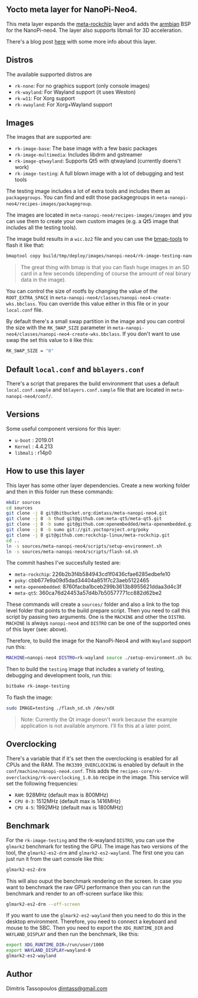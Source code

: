 Yocto meta layer for NanoPi-Neo4.
----

This meta layer expands the [meta-rockchip](https://github.com/rockchip-linux/meta-rockchip)
layer and adds the [armbian](https://github.com/armbian/build) BSP
for the NanoPi-neo4. The layer also supports libmali for 3D acceleration.

There's a blog post [here](https://www.stupid-projects.com/nanopi-neo4-yocto-meta-layer/)
with some more info about this layer.

## Distros
The available supported distros are
* `rk-none`: For no graphics support (only console images)
* `rk-wayland`: For Wayland support (it uses Weston)
* `rk-w11`: For Xorg support
* `rk-xwayland`: For Xorg+Wayland support

## Images
The images that are supported are:
* `rk-image-base`: The base image with a few basic packages
* `rk-image-multimedia`: Includes libdrm and gstreamer
* `rk-image-qtwayland`: Supports Qt5 with qtwayland (currently doens't work)
* `rk-image-testing`: A full blown image with a lot of debugging and test tools

The testing image includes a lot of extra tools and includes them as `packagegroups`.
You can find and edit those packagegroups in `meta-nanopi-neo4/recipes-images/packagegroup`.

The images are located in `meta-nanopi-neo4/recipes-images/images` and you can use them
to create your own custom images (e.g. a Qt5 image that includes all the testing tools).

The image build results in a `wic.bz2` file and you can use the
[bmap-tools](https://github.com/intel/bmap-tools) to flash it like that:
```sh
bmaptool copy build/tmp/deploy/images/nanopi-neo4/rk-image-testing-nanopi-neo4.wic.bz2 /dev/sdX
```

> The great thing with bmap is that you can flash huge images in an SD card in a few
seconds (depending of course the amount of real binary data in the image).

You can control the size of rootfs by changing the value of the `ROOT_EXTRA_SPACE` in
`meta-nanopi-neo4/classes/nanopi-neo4-create-wks.bbclass`. You can override this value
either in this file or in your `local.conf` file.

By default there's a small swap partition in the image and you can control the size
with the `RK_SWAP_SIZE` parameter in `meta-nanopi-neo4/classes/nanopi-neo4-create-wks.bbclass`.
If you don't want to use swap the set this value to `0` like this:
```sh
RK_SWAP_SIZE = "0"
```

## Default `local.conf` and `bblayers.conf`
There's a script that prepares the build environment that uses a default `local.conf.sample`
and `bblayers.conf.sample` file that are located in `meta-nanopi-neo4/conf/`.

## Versions
Some useful component versions for this layer:
* `u-boot`  : 2019.01
* `Kernel`  : 4.4.213
* `libmali` : r14p0

## How to use this layer
This layer has some other layer dependencies. Create a new working folder and then in this
folder run these commands:

```sh
mkdir sources
cd sources
git clone -j 8 git@bitbucket.org:dimtass/meta-nanopi-neo4.git
git clone -j 8 -b thud git@github.com:meta-qt5/meta-qt5.git
git clone -j 8 -b sumo git@github.com:openembedded/meta-openembedded.git
git clone -j 8 -b sumo git://git.yoctoproject.org/poky
git clone -j 8 git@github.com:rockchip-linux/meta-rockchip.git
cd ..
ln -s sources/meta-nanopi-neo4/scripts/setup-environment.sh
ln -s sources/meta-nanopi-neo4/scripts/flash-sd.sh
```

The commit hashes I've succesfully tested are:
* `meta-rockchip`: 226b2b3f4b584943cd1f0436cfae6285edbefe10
* `poky`: cbb677e9a09d5dad34404a851f7c23aeb5122465
* `meta-openembedded`: 8760facba1bceb299b3613b8955621ddaa3d4c3f
* `meta-qt5`: 360ca76d24453a57d4b7b50577771cc882d62be2

These commands will create a `sources/` folder and also a link to the top level folder
that points to the build prepare script. Then you need to call this script by passing
two arguments. One is the `MACHINE` and other the `DISTRO`. `MACHINE` is always
`nanopi-neo4` and `DISTRO` can be one of the supported ones of this layer (see: above).

Therefore, to build the image for the NanoPi-Neo4 and with `Wayland` support run this:
```sh
MACHINE=nanopi-neo4 DISTRO=rk-wayland source ./setup-environment.sh build
```

Then to build the `testing` image that includes a variety of testing, debugging and
development tools, run this:

```sh
bitbake rk-image-testing
```

To flash the image:
```sh
sudo IMAGE=testing ./flash_sd.sh /dev/sdX
```

> Note: Currently the Qt image doesn't work because the example application is
not available anymore. I'll fix this at a later point.

## Overclocking
There's a variable that if it's set then the overclocking is enabled for all CPUs
and the RAM. The `RK3399_OVERCLOCKING` is enabled by default in the `conf/machine/nanopi-neo4.conf`.
This adds the `recipes-core/rk-overclocking/rk-overclocking_1.0.bb` recipe in the
image. This service will set the following frequencies:
* `RAM`: 928MHz (default max is 800MHz)
* `CPU 0-3`: 1512MHz (default max is 1416MHz)
* `CPU 4-5`: 1992MHz (default max is 1800MHz)


## Benchmark
For the `rk-image-testing` and the rk-wayland `DISTRO`, you can use the `glmark2`
benchmark for testing the GPU. The image has two versions of the tool, the
`glmark2-es2-drm` and `glmark2-es2-wayland`. The first one you can just run it
from the uart console like this:
```sh
glmark2-es2-drm
```

This will also ouput the benchmark rendering on the screen. In case you want
to benchmark the raw GPU performance then you can run the benchmark and render
to an off-screen surface like this:
```sh
glmark2-es2-drm --off-screen
```

If you want to use the `glmark2-es2-wayland` then you need to do this in the
desktop environment. Therefore, you need to connect a keyboard and mouse to
the SBC. Then you need to export the `XDG_RUNTIME_DIR` and `WAYLAND_DISPLAY`
and then run the benchmark, like this:
```sh
export XDG_RUNTIME_DIR=/run/user/1000
export WAYLAND_DISPLAY=wayland-0
glmark2-es2-wayland
```

## Author
Dimitris Tassopoulos <dimtass@gmail.com>